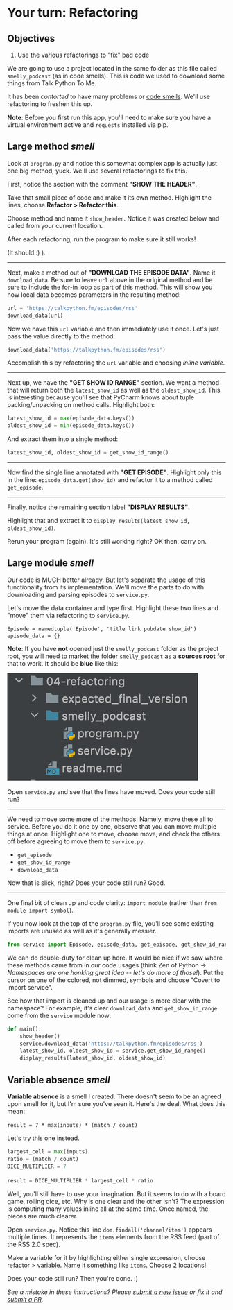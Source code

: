 # Your turn: Refactoring

## Objectives

1. Use the various refactorings to "fix" bad code

We are going to use a project located in the same folder as this file called `smelly_podcast` (as in code smells). This is code we used to download some things from Talk Python To Me.

It has been _contorted_ to have many problems or [code smells](https://en.wikipedia.org/wiki/Code_smell). We'll use refactoring to freshen this up.

**Note**: Before you first run this app, you'll need to make sure you have a virtual environment active and `requests` installed via pip.

## Large method *smell*

Look at `program.py` and notice this somewhat complex app is actually just one big method, yuck. We'll use several refactorings to fix this.

First, notice the section with the comment **"SHOW THE HEADER"**.

Take that small piece of code and make it its own method. Highlight the lines, choose **Refactor > Refactor this**.

Choose method and name it `show_header`. Notice it was created below and called from your current location.

After each refactoring, run the program to make sure it still works!

(It should :) ).

-----------------------

Next, make a method out of **"DOWNLOAD THE EPISODE DATA"**. Name it `download_data`. Be sure to leave `url` above in the original method and be sure to include the for-in loop as part of this method. This will show you how local data becomes parameters in the resulting method:

```python
url = 'https://talkpython.fm/episodes/rss'
download_data(url)
```

Now we have this `url` variable and then immediately use it once. Let's just pass the value directly to the method:

```python
download_data('https://talkpython.fm/episodes/rss')
```

Accomplish this by refactoring the `url` variable and choosing *inline variable*.


-----------------------


Next up, we have the **"GET SHOW ID RANGE"** section. We want a method that will return both the `latest_show_id` as well as the `oldest_show_id`. This is interesting because you'll see that PyCharm knows about tuple packing/unpacking on method calls. Highlight both:

```python
latest_show_id = max(episode_data.keys())
oldest_show_id = min(episode_data.keys())
```

And extract them into a single method: 

```python
latest_show_id, oldest_show_id = get_show_id_range()
```

-----------------------


Now find the single line annotated with **"GET EPISODE"**. Highlight only this in the line: `episode_data.get(show_id)` and refactor it to a method called `get_episode`.

-----------------------

Finally, notice the remaining section label **"DISPLAY RESULTS"**.

Highlight that and extract it to `display_results(latest_show_id, oldest_show_id)`.

Rerun your program (again). It's still working right? OK then, carry on.

## Large module *smell*

Our code is MUCH better already. But let's separate the usage of this functionality from its implementation. We'll move the parts to do with downloading and parsing episodes to `service.py`.

Let's move the data container and type first. Highlight these two lines and "move" them via refactoring to `service.py`.

	Episode = namedtuple('Episode', 'title link pubdate show_id')
	episode_data = {}  

**Note**: If you have **not** opened just the `smelly_podcast` folder as the project root, you will need to market the folder `smelly_podcast` as a **sources root** for that to work. It should be **blue** like this:

![](./sources-root.png)

Open `service.py` and see that the lines have moved. Does your code still run?


-----------------------


We need to move some more of the methods. Namely, move these all to service. Before you do it one by one, observe that you can move multiple things at once. Highlight one to move, choose move, and check the others off before agreeing to move them to `service.py`.

* `get_episode`
* `get_show_id_range`
* `download_data`

Now that is slick, right? Does your code still run? Good.


-----------------------


One final bit of clean up and code clarity: `import module` (rather than `from module import symbol`).

If you now look at the top of the `program.py` file, you'll see some existing imports are unused as well as it's generally messier.

```python
from service import Episode, episode_data, get_episode, get_show_id_range, download_data
```

We can do double-duty for clean up here. It would be nice if we saw where these methods came from in our code usages (think Zen of Python -> *Namespaces are one honking great idea -- let's do more of those!*). Put the cursor on one of the colored, not dimmed, symbols and choose "Covert to import service".

See how that import is cleaned up and our usage is more clear with the namespace? For example, it's clear `download_data` and `get_show_id_range` come from the `service` module now:

```python
def main():
    show_header()
    service.download_data('https://talkpython.fm/episodes/rss')
    latest_show_id, oldest_show_id = service.get_show_id_range()
    display_results(latest_show_id, oldest_show_id)
```


## Variable absence *smell*

**Variable absence** is a smell I created. There doesn't seem to be an agreed upon smell for it, but I'm sure you've seen it. Here's the deal. What does this mean:

`result = 7 * max(inputs) * (match / count)`

Let's try this one instead.

```python
largest_cell = max(inputs)
ratio = (match / count)
DICE_MULTIPLIER = 7

result = DICE_MULTIPLIER * largest_cell * ratio
```

Well, you'll still have to use your imagination. But it seems to do with a board game, rolling dice, etc. Why is one clear and the other isn't? The expression is computing many values inline all at the same time. Once named, the pieces are much clearer.

Open `service.py`. Notice this line `dom.findall('channel/item')` appears multiple times. It represents the `items` elements from the RSS feed (part of the RSS 2.0 spec). 

Make a variable for it by highlighting either single expression, choose refactor > variable. Name it something like `items`. Choose 2 locations!

Does your code still run? Then you're done. :)

*See a mistake in these instructions? Please [submit a new issue](https://github.com/talkpython/mastering-pycharm-course/issues) or fix it and [submit a PR](https://github.com/talkpython/mastering-pycharm-course/pulls).*